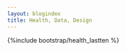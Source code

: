 ```yaml
---
layout: blogindex
title: Health, Data, Design
---
```

{%include bootstrap/health_lastten %}<!--<div class="content"><form id="archiveform" method="get" action="/blog/archive" onsubmit="window.location=this.action; return false;"><input type="submit" class="archivebutton" title="Archive" value="Archive" onmouseover="window.status='Archive'; return true;" onmouseout="window.status='';return true;" /></form></div>-->